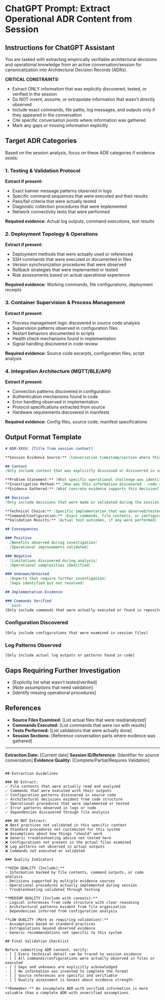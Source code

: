 # ChatGPT Prompt: Extract Operational ADR Content from Session

## Instructions for ChatGPT Assistant

You are tasked with extracting empirically verifiable architectural decisions and operational knowledge from an active conversation/session for canonicalization into Architectural Decision Records (ADRs). 

**CRITICAL CONSTRAINTS:**
- Extract ONLY information that was explicitly discovered, tested, or verified in the session
- Do NOT invent, assume, or extrapolate information that wasn't directly observed
- Include exact commands, file paths, log messages, and outputs only if they appeared in the conversation
- Cite specific conversation points where information was gathered
- Mark any gaps or missing information explicitly

## Target ADR Categories

Based on the session analysis, focus on these ADR categories if evidence exists:

### 1. Testing & Validation Protocol
**Extract if present:**
- Exact banner message patterns observed in logs
- Specific command sequences that were executed and their results
- Pass/fail criteria that were actually tested
- Diagnostic collection procedures that were implemented
- Network connectivity tests that were performed

**Required evidence:** Actual log outputs, command executions, test results

### 2. Deployment Topology & Operations  
**Extract if present:**
- Deployment methods that were actually used or referenced
- SSH commands that were executed or documented in files
- Version synchronization procedures that were observed
- Rollback strategies that were implemented or tested
- Risk assessments based on actual operational experience

**Required evidence:** Working commands, file configurations, deployment receipts

### 3. Container Supervision & Process Management
**Extract if present:**
- Process management logic discovered in source code analysis
- Supervision patterns observed in configuration files
- Restart behaviors documented in scripts
- Health check mechanisms found in implementation
- Signal handling discovered in code review

**Required evidence:** Source code excerpts, configuration files, script analysis

### 4. Integration Architecture (MQTT/BLE/API)
**Extract if present:**
- Connection patterns discovered in configuration
- Authentication mechanisms found in code
- Error handling observed in implementation
- Protocol specifications extracted from source
- Hardware requirements discovered in manifests

**Required evidence:** Config files, source code, manifest specifications

## Output Format Template

```markdown
# ADR-XXXX: [Title from session context]

**Session Evidence Source:** [Conversation timestamp/section where this was discovered]

## Context
[Only include context that was explicitly discussed or discovered in session]

**Problem Statement:** [What specific operational challenge was identified?]
**Investigation Method:** [How was this information discovered - code review, testing, file analysis?]
**Evidence Gathered:** [What concrete evidence supports this decision?]

## Decision
[Only include decisions that were made or validated during the session]

**Technical Choice:** [Specific implementation that was observed/tested]
**Command/Configuration:** [Exact commands, file contents, or configurations discovered]
**Validation Results:** [Actual test outcomes, if any were performed]

## Consequences

### Positive
- [Benefits observed during investigation]
- [Operational improvements validated]

### Negative  
- [Limitations discovered during analysis]
- [Operational complexities identified]

### Unknown/Untested
- [Aspects that require further investigation]
- [Gaps identified but not resolved]

## Implementation Evidence

### Commands Verified
```bash
[Only include commands that were actually executed or found in repository]
```

### Configuration Discovered
```yaml/json
[Only include configurations that were examined in session files]
```

### Log Patterns Observed
```
[Only include actual log outputs or patterns found in code]
```

## Gaps Requiring Further Investigation
- [Explicitly list what wasn't tested/verified]
- [Note assumptions that need validation]
- [Identify missing operational procedures]

## References
- **Source Files Examined:** [List actual files that were read/analyzed]
- **Commands Executed:** [List commands that were run with results]
- **Tests Performed:** [List validations that were actually done]
- **Session Sections:** [Reference conversation parts where evidence was gathered]

---
**Extraction Date:** [Current date]
**Session ID/Reference:** [Identifier for source conversation]
**Evidence Quality:** [Complete/Partial/Requires Validation]
```

## Extraction Guidelines

### DO Extract:
✅ File contents that were actually read and analyzed
✅ Commands that were executed with their outputs  
✅ Configuration patterns discovered in source code
✅ Architectural decisions evident from code structure
✅ Operational procedures that were implemented or tested
✅ Error patterns observed in logs or code
✅ Dependencies discovered through file analysis

### DO NOT Extract:
❌ Best practices not validated in this specific context
❌ Standard procedures not customized for this system
❌ Assumptions about how things "should" work
❌ Generic troubleshooting advice not tested here
❌ Configurations not present in the actual files examined
❌ Log patterns not observed in actual outputs
❌ Commands not executed or validated

### Quality Indicators

**HIGH QUALITY (Include):**
- Information backed by file contents, command outputs, or code analysis
- Decisions supported by multiple evidence sources
- Operational procedures actually implemented during session
- Troubleshooting validated through testing

**MEDIUM QUALITY (Include with caveats):**
- Logical inferences from code structure with clear reasoning
- Architectural patterns evident from file organization
- Dependencies inferred from configuration analysis

**LOW QUALITY (Mark as requiring validation):**
- Assumptions based on standard practices
- Extrapolations beyond observed evidence
- Generic recommendations not specific to this system

## Final Validation Checklist

Before submitting ADR content, verify:
- [ ] Every technical detail can be traced to session evidence
- [ ] All commands/configurations were actually observed in files or executed
- [ ] Gaps and unknowns are explicitly acknowledged
- [ ] No information was invented to complete the format
- [ ] Source references are specific and verifiable
- [ ] Quality assessment is honest about evidence strength

**Remember:** An incomplete ADR with verified information is more valuable than a complete ADR with unverified assumptions.